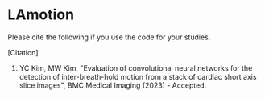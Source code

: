 # LAmotion


Please cite the following if you use the code for your studies.

[Citation]
1. YC Kim, MW Kim, "Evaluation of convolutional neural networks for the detection of inter-breath-hold motion from a stack of cardiac short axis slice images", BMC Medical Imaging (2023) - Accepted.

